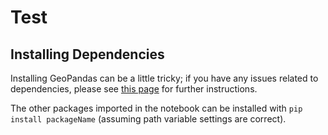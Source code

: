 # Test

## Installing Dependencies
Installing GeoPandas can be a little tricky; if you have any issues related to dependencies, please see [this page](https://cacarer.com/tip/installing-geopandas-with-its-dependencies-without-installing-microsoft-visual-c/) for further instructions.

The other packages imported in the notebook can be installed with `pip install packageName` (assuming path variable settings are correct).


